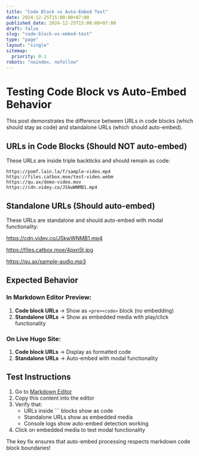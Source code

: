 ```yaml
---
title: "Code Block vs Auto-Embed Test"
date: 2024-12-25T15:00:00+07:00
published_date: 2024-12-25T15:00:00+07:00
draft: false
slug: "code-block-vs-embed-test"
type: "page"
layout: "single"
sitemap:
  priority: 0.1
robots: "noindex, nofollow"
---
```


# Testing Code Block vs Auto-Embed Behavior

This post demonstrates the difference between URLs in code blocks (which should stay as code) and standalone URLs (which should auto-embed).

## URLs in Code Blocks (Should NOT auto-embed)

These URLs are inside triple backticks and should remain as code:

```
https://pomf.lain.la/f/sample-video.mp4
https://files.catbox.moe/test-video.webm
https://qu.ax/demo-video.mov
https://cdn.videy.co/JSkwWNMB1.mp4
```

## Standalone URLs (Should auto-embed)

These URLs are standalone and should auto-embed with modal functionality:

https://cdn.videy.co/JSkwWNMB1.mp4

https://files.catbox.moe/4pxn5t.jpg

https://qu.ax/sample-audio.mp3

## Expected Behavior

### In Markdown Editor Preview:
1. **Code block URLs** → Show as `<pre><code>` block (no embedding)
2. **Standalone URLs** → Show as embedded media with play/click functionality

### On Live Hugo Site:
1. **Code block URLs** → Display as formatted code
2. **Standalone URLs** → Auto-embed with modal functionality

## Test Instructions

1. Go to [Markdown Editor](/markdown-editor/)
2. Copy this content into the editor
3. Verify that:
   - URLs inside ``` blocks show as code
   - Standalone URLs show as embedded media
   - Console logs show auto-embed detection working
4. Click on embedded media to test modal functionality

The key fix ensures that auto-embed processing respects markdown code block boundaries!